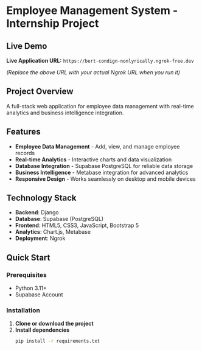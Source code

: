 # Employee Management System - Internship Project

##  Live Demo
**Live Application URL:** `https://bert-condign-nonlyrically.ngrok-free.dev`

*(Replace the above URL with your actual Ngrok URL when you run it)*

## Project Overview
A full-stack web application for employee data management with real-time analytics and business intelligence integration.

## Features
- **Employee Data Management** - Add, view, and manage employee records
- **Real-time Analytics** - Interactive charts and data visualization
- **Database Integration** - Supabase PostgreSQL for reliable data storage
- **Business Intelligence** - Metabase integration for advanced analytics
- **Responsive Design** - Works seamlessly on desktop and mobile devices

## Technology Stack
- **Backend**: Django
- **Database**: Supabase (PostgreSQL)
- **Frontend**: HTML5, CSS3, JavaScript, Bootstrap 5
- **Analytics**: Chart.js, Metabase
- **Deployment**: Ngrok

##  Quick Start

### Prerequisites
- Python 3.11+
- Supabase Account

### Installation
1. **Clone or download the project**
2. **Install dependencies**
   ```bash
   pip install -r requirements.txt
